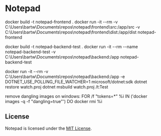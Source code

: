 # Notepad

docker build -t notepad-frontend .
docker run -it --rm -v C:\Users\bartw\Documents\repos\notepad\frontend\src:/app/src -v C:\Users\bartw\Documents\repos\notepad\frontend\dist:/app/dist notepad-frontend

docker build -t notepad-backend-test .
docker run -it --rm --name notepad-backend-test -v C:\Users\bartw\Documents\repos\notepad\backend:/app notepad-backend-test

docker run -it --rm -v C:\Users\bartw\Documents\repos\notepad\backend:/app -e DOTNET_USE_POLLING_FILE_WATCHER=1 microsoft/dotnet:sdk
dotnet restore watch.proj
dotnet msbuild watch.proj /t:Test

remove dangling images on windows:
FOR /f "tokens=*" %i IN ('docker images -q -f "dangling=true"') DO docker rmi %i

## License

Notepad is licensed under the [MIT License](LICENSE).